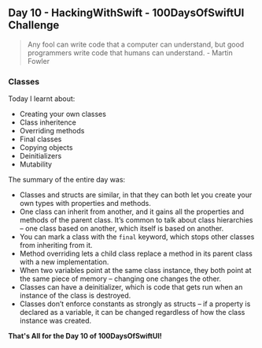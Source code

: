 ## Day 10 - HackingWithSwift - 100DaysOfSwiftUI Challenge

> Any fool can write code that a computer can understand, but good programmers write code that humans can understand. - Martin Fowler

### Classes

Today I learnt about:

- Creating your own classes
- Class inheritence
- Overriding methods
- Final classes
- Copying objects
- Deinitializers
- Mutability

The summary of the entire day was:

- Classes and structs are similar, in that they can both let you create your own types with properties and methods.
- One class can inherit from another, and it gains all the properties and methods of the parent class. It’s common to talk about class hierarchies – one class based on another, which itself is based on another.
- You can mark a class with the ```final``` keyword, which stops other classes from inheriting from it.
- Method overriding lets a child class replace a method in its parent class with a new implementation.
- When two variables point at the same class instance, they both point at the same piece of memory – changing one changes the other.
- Classes can have a deinitializer, which is code that gets run when an instance of the class is destroyed.
- Classes don’t enforce constants as strongly as structs – if a property is declared as a variable, it can be changed regardless of how the class instance was created.

**That's All for the Day 10 of 100DaysOfSwiftUI!**
